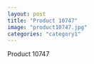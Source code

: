 ```yaml
---
layout: post
title: "Product 10747"
image: "product10747.jpg"
categories: "category1"
---
```

Product 10747
